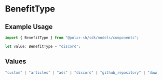 # BenefitType

## Example Usage

```typescript
import { BenefitType } from "@polar-sh/sdk/models/components";

let value: BenefitType = "discord";
```

## Values

```typescript
"custom" | "articles" | "ads" | "discord" | "github_repository" | "downloadables" | "license_keys"
```